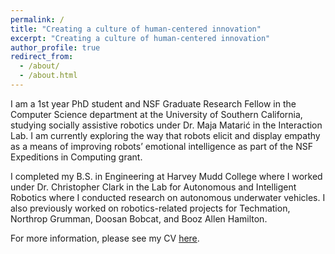 ```yaml
---
permalink: /
title: "Creating a culture of human-centered innovation"
excerpt: "Creating a culture of human-centered innovation"
author_profile: true
redirect_from: 
  - /about/
  - /about.html
---
```


I am a 1st year PhD student and NSF Graduate Research Fellow in the Computer Science department at the University of Southern California, studying socially assistive robotics under Dr. Maja Matarić in the Interaction Lab. I am currently exploring the way that robots elicit and display empathy as a means of improving robots’ emotional intelligence as part of the NSF Expeditions in Computing grant.

I completed my B.S. in Engineering at Harvey Mudd College where I worked under Dr. Christopher Clark in the Lab for Autonomous and Intelligent Robotics where I conducted research on autonomous underwater vehicles. I also previously worked on robotics-related projects for Techmation, Northrop Grumman, Doosan Bobcat, and Booz Allen Hamilton.

For more information, please see my CV [here](JLupanow.github.io/cv).
